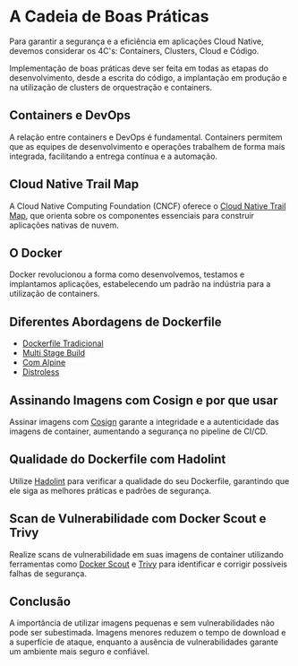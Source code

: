 # A Cadeia de Boas Práticas

Para garantir a segurança e a eficiência em aplicações Cloud Native, devemos considerar os 4C's: Containers, Clusters, Cloud e Código.

Implementação de boas práticas deve ser feita em todas as etapas do desenvolvimento, desde a escrita do código, a implantação em produção e na utilização de clusters de orquestração e containers.

## Containers e DevOps

A relação entre containers e DevOps é fundamental. Containers permitem que as equipes de desenvolvimento e operações trabalhem de forma mais integrada, facilitando a entrega contínua e a automação.

## Cloud Native Trail Map

A Cloud Native Computing Foundation (CNCF) oferece o [Cloud Native Trail Map](https://github.com/Tech-Preta/trailmap), que orienta sobre os componentes essenciais para construir aplicações nativas de nuvem.

## O Docker

Docker revolucionou a forma como desenvolvemos, testamos e implantamos aplicações, estabelecendo um padrão na indústria para a utilização de containers.

## Diferentes Abordagens de Dockerfile

- [Dockerfile Tradicional](./traditional)
- [Multi Stage Build](./multi-stage)
- [Com Alpine](./alpine)
- [Distroless](./distroless)

## Assinando Imagens com Cosign e por que usar

Assinar imagens com [Cosign](https://github.com/sigstore/cosign) garante a integridade e a autenticidade das imagens de container, aumentando a segurança no pipeline de CI/CD.

## Qualidade do Dockerfile com Hadolint

Utilize [Hadolint](https://github.com/hadolint/hadolint) para verificar a qualidade do seu Dockerfile, garantindo que ele siga as melhores práticas e padrões de segurança.

## Scan de Vulnerabilidade com Docker Scout e Trivy

Realize scans de vulnerabilidade em suas imagens de container utilizando ferramentas como [Docker Scout](https://docs.docker.com/scan/) e [Trivy](https://github.com/aquasecurity/trivy) para identificar e corrigir possíveis falhas de segurança.

## Conclusão

A importância de utilizar imagens pequenas e sem vulnerabilidades não pode ser subestimada. Imagens menores reduzem o tempo de download e a superfície de ataque, enquanto a ausência de vulnerabilidades garante um ambiente mais seguro e confiável.
